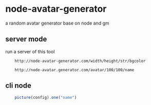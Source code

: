# node-avatar-generator
a random avatar generator base on node and gm

## server mode

run a server of this tool

```
	http://node-avatar-generator.com/width/height/str/bgcolor
```

```
 	http://node-avatar.generator.com/avatar/100/100/name
```

## cli node

```javascript
	picture(config).one("name")
```